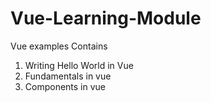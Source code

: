 # Vue-Learning-Module
Vue examples Contains

1) Writing Hello World in Vue
2) Fundamentals in vue
3) Components in vue

